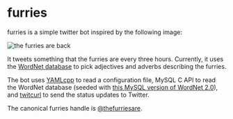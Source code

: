 # furries
furries is a simple twitter bot inspired by the following image:

![the furries are back](http://www.wtae.com/image/view/-/20831998/highRes/1/-/maxh/630/maxw/1200/-/tyl7ng/-/img-The-Furries-Are-Back-Who-Are-They.jpg)

It tweets something that the furries are every three hours. Currently, it uses the [WordNet database](http://wordnet.princeton.edu/wordnet/) to pick adjectives and adverbs describing the furries.

The bot uses [YAMLcpp](https://github.com/jbeder/yaml-cpp) to read a configuration file, MySQL C API to read the WordNet database (seeded with [this MySQL version of WordNet 2.0](androidtech.com/html/wordnet-mysql-20.php)), and [twitcurl](https://github.com/swatkat/twitcurl) to send the status updates to Twitter.

The canonical furries handle is [@thefurriesare](https://twitter.com/thefurriesare).
